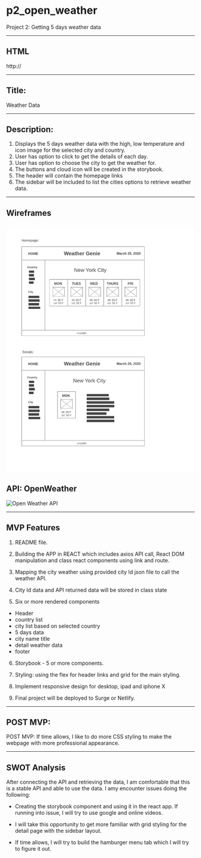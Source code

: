# p2_open_weather
Project 2: Getting 5 days weather data

---------------------
HTML
---------------------
http://

---------------------
 Title:
---------------------
  Weather Data

---------------------
  Description:
---------------------
1. Displays the 5 days weather data with the high, low temperature and icon image for the selected city and country.
2. User has option to click to get the details of each day.
3. User has option to choose the city to get the weather for.
3. The buttons and cloud icon will be created in the storybook.
4. The header will contain the homepage links
5. The sidebar will be included to list the cities options to retrieve weather data.

---------------------
Wireframes
---------------------
![](./P2_wireframe.png)
---------------------
  API: OpenWeather
---------------------
![Open Weather API](https://openweathermap.org/api)

---------------------
  MVP Features
---------------------
1. README file.

2. Building the APP in REACT which includes axios API call, React DOM manipulation and class react components using link and route.

3. Mapping the city weather using provided city Id json file to call the weather API.

4. City Id data and API returned data will be stored in class state 

5. Six or more rendered components 
  - Header 
  - country list
  - city list based on selected country
  - 5 days data
  - city name title
  - detail weather data
  - footer

6. Storybook - 5 or more components.

7. Styling:  using the flex for header links and grid for the main styling.

8. Implement responsive design for desktop, ipad and iphone X

9. Final project will be deployed to Surge or Netlify.

---------------------
  POST MVP:
---------------------
POST MVP: If time allows, I like to do more CSS styling to make the webpage with more professional appearance.

---------------------
SWOT Analysis
---------------------
After connecting the API and retrieving the data, I am comfortable that this is a stable API and able to use the data. I amy encounter issues doing the following:

 - Creating the storybook component and using it in the react app. If running into issue, I will try to use google and online videos.

 - I will take this opportunity to get more familiar with grid styling for the detail page with the sidebar layout.

 - If time allows, I will try to build the hamburger menu tab which I will try to figure it out.

